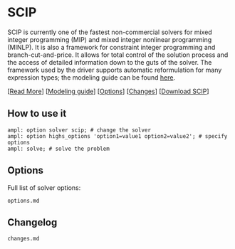 # SCIP

SCIP is currently one of the fastest non-commercial solvers for mixed integer programming (MIP)
and mixed integer nonlinear programming (MINLP). It is also a framework for constraint integer
programming and branch-cut-and-price. It allows for total control of the solution process and
the access of detailed information down to the guts of the solver.
The framework used by the driver supports automatic reformulation for many expression types; the modeling guide can be
found [here](https://mp.ampl.com/model-guide.html).

[[Read More](https://ampl.com/products/solvers/open-source-solvers/)]
[[Modeling guide](https://mp.ampl.com/model-guide.html)]
[[Options](options.md)]
[[Changes](changes.md)]
[[Download SCIP](https://portal.ampl.com/user/ampl/download/scip)]

## How to use it

```ampl
ampl: option solver scip; # change the solver
ampl: option highs_options 'option1=value1 option2=value2'; # specify options
ampl: solve; # solve the problem
```

## Options

Full list of solver options:
```{toctree}
options.md
```

## Changelog

```{toctree}
changes.md
```